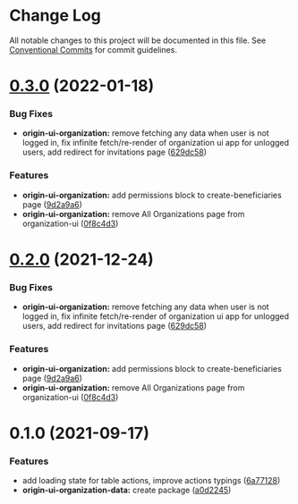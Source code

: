 # Change Log

All notable changes to this project will be documented in this file.
See [Conventional Commits](https://conventionalcommits.org) for commit guidelines.

# [0.3.0](https://github.com/energywebfoundation/origin/compare/@energyweb/origin-ui-organization-data@0.1.0...@energyweb/origin-ui-organization-data@0.3.0) (2022-01-18)


### Bug Fixes

* **origin-ui-organization:** remove fetching any data when user is not logged in, fix infinite fetch/re-render of organization ui app for unlogged users, add redirect for invitations page ([629dc58](https://github.com/energywebfoundation/origin/commit/629dc5874dfc34d6719ca02d990b2e66677926c6))


### Features

* **origin-ui-organization:** add permissions block to create-beneficiaries page ([9d2a9a6](https://github.com/energywebfoundation/origin/commit/9d2a9a66b8ca7aa84e86904aa0ba6b3ecaba2769))
* **origin-ui-organization:** remove All Organizations page from organization-ui ([0f8c4d3](https://github.com/energywebfoundation/origin/commit/0f8c4d3f9664a458428b468ea6fedf14f836aee8))





# [0.2.0](https://github.com/energywebfoundation/origin/compare/@energyweb/origin-ui-organization-data@0.1.0...@energyweb/origin-ui-organization-data@0.2.0) (2021-12-24)


### Bug Fixes

* **origin-ui-organization:** remove fetching any data when user is not logged in, fix infinite fetch/re-render of organization ui app for unlogged users, add redirect for invitations page ([629dc58](https://github.com/energywebfoundation/origin/commit/629dc5874dfc34d6719ca02d990b2e66677926c6))


### Features

* **origin-ui-organization:** add permissions block to create-beneficiaries page ([9d2a9a6](https://github.com/energywebfoundation/origin/commit/9d2a9a66b8ca7aa84e86904aa0ba6b3ecaba2769))
* **origin-ui-organization:** remove All Organizations page from organization-ui ([0f8c4d3](https://github.com/energywebfoundation/origin/commit/0f8c4d3f9664a458428b468ea6fedf14f836aee8))





# 0.1.0 (2021-09-17)


### Features

* add loading state for table actions, improve actions typings ([6a77128](https://github.com/energywebfoundation/origin/commit/6a771283ae4535ca1feaa731267a7de739177af5))
* **origin-ui-organization-data:** create package ([a0d2245](https://github.com/energywebfoundation/origin/commit/a0d2245c6791fc8d250d4e77e4f3c766ef691458))
